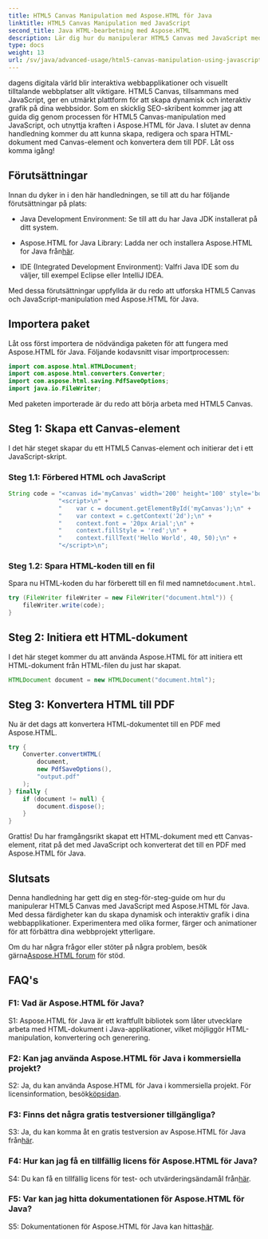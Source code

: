 ```yaml
---
title: HTML5 Canvas Manipulation med Aspose.HTML för Java
linktitle: HTML5 Canvas Manipulation med JavaScript
second_title: Java HTML-bearbetning med Aspose.HTML
description: Lär dig hur du manipulerar HTML5 Canvas med JavaScript med Aspose.HTML för Java. Skapa dynamisk grafik och konvertera till PDF.
type: docs
weight: 13
url: /sv/java/advanced-usage/html5-canvas-manipulation-using-javascript/
---
```

dagens digitala värld blir interaktiva webbapplikationer och visuellt tilltalande webbplatser allt viktigare. HTML5 Canvas, tillsammans med JavaScript, ger en utmärkt plattform för att skapa dynamisk och interaktiv grafik på dina webbsidor. Som en skicklig SEO-skribent kommer jag att guida dig genom processen för HTML5 Canvas-manipulation med JavaScript, och utnyttja kraften i Aspose.HTML för Java. I slutet av denna handledning kommer du att kunna skapa, redigera och spara HTML-dokument med Canvas-element och konvertera dem till PDF. Låt oss komma igång!

## Förutsättningar

Innan du dyker in i den här handledningen, se till att du har följande förutsättningar på plats:

- Java Development Environment: Se till att du har Java JDK installerat på ditt system.

-  Aspose.HTML for Java Library: Ladda ner och installera Aspose.HTML for Java från[här](https://releases.aspose.com/html/java/).

- IDE (Integrated Development Environment): Valfri Java IDE som du väljer, till exempel Eclipse eller IntelliJ IDEA.

Med dessa förutsättningar uppfyllda är du redo att utforska HTML5 Canvas och JavaScript-manipulation med Aspose.HTML för Java.

## Importera paket

Låt oss först importera de nödvändiga paketen för att fungera med Aspose.HTML för Java. Följande kodavsnitt visar importprocessen:

```java
import com.aspose.html.HTMLDocument;
import com.aspose.html.converters.Converter;
import com.aspose.html.saving.PdfSaveOptions;
import java.io.FileWriter;
```

Med paketen importerade är du redo att börja arbeta med HTML5 Canvas.


## Steg 1: Skapa ett Canvas-element

I det här steget skapar du ett HTML5 Canvas-element och initierar det i ett JavaScript-skript.

### Steg 1.1: Förbered HTML och JavaScript

```java
String code = "<canvas id='myCanvas' width='200' height='100' style='border:1px solid #d3d3d3;'></canvas>\n" +
              "<script>\n" +
              "    var c = document.getElementById('myCanvas');\n" +
              "    var context = c.getContext('2d');\n" +
              "    context.font = '20px Arial';\n" +
              "    context.fillStyle = 'red';\n" +
              "    context.fillText('Hello World', 40, 50);\n" +
              "</script>\n";
```

### Steg 1.2: Spara HTML-koden till en fil

 Spara nu HTML-koden du har förberett till en fil med namnet`document.html`.

```java
try (FileWriter fileWriter = new FileWriter("document.html")) {
    fileWriter.write(code);
}
```

## Steg 2: Initiera ett HTML-dokument

I det här steget kommer du att använda Aspose.HTML för att initiera ett HTML-dokument från HTML-filen du just har skapat.

```java
HTMLDocument document = new HTMLDocument("document.html");
```

## Steg 3: Konvertera HTML till PDF

Nu är det dags att konvertera HTML-dokumentet till en PDF med Aspose.HTML.

```java
try {
    Converter.convertHTML(
        document,
        new PdfSaveOptions(),
        "output.pdf"
    );
} finally {
    if (document != null) {
        document.dispose();
    }
}
```

Grattis! Du har framgångsrikt skapat ett HTML-dokument med ett Canvas-element, ritat på det med JavaScript och konverterat det till en PDF med Aspose.HTML för Java.

## Slutsats

Denna handledning har gett dig en steg-för-steg-guide om hur du manipulerar HTML5 Canvas med JavaScript med Aspose.HTML för Java. Med dessa färdigheter kan du skapa dynamisk och interaktiv grafik i dina webbapplikationer. Experimentera med olika former, färger och animationer för att förbättra dina webbprojekt ytterligare.

 Om du har några frågor eller stöter på några problem, besök gärna[Aspose.HTML forum](https://forum.aspose.com/) för stöd.

## FAQ's

### F1: Vad är Aspose.HTML för Java?

S1: Aspose.HTML för Java är ett kraftfullt bibliotek som låter utvecklare arbeta med HTML-dokument i Java-applikationer, vilket möjliggör HTML-manipulation, konvertering och generering.

### F2: Kan jag använda Aspose.HTML för Java i kommersiella projekt?

 S2: Ja, du kan använda Aspose.HTML för Java i kommersiella projekt. För licensinformation, besök[köpsidan](https://purchase.aspose.com/buy).

### F3: Finns det några gratis testversioner tillgängliga?

S3: Ja, du kan komma åt en gratis testversion av Aspose.HTML för Java från[här](https://releases.aspose.com/).

### F4: Hur kan jag få en tillfällig licens för Aspose.HTML för Java?

 S4: Du kan få en tillfällig licens för test- och utvärderingsändamål från[här](https://purchase.aspose.com/temporary-license/).

### F5: Var kan jag hitta dokumentationen för Aspose.HTML för Java?

 S5: Dokumentationen för Aspose.HTML för Java kan hittas[här](https://reference.aspose.com/html/java/).
